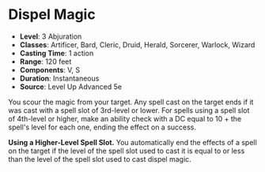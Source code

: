 # Dispel Magic

- **Level**: 3 Abjuration
- **Classes**: Artificer, Bard, Cleric, Druid, Herald, Sorcerer, Warlock, Wizard
- **Casting Time**: 1 action
- **Range**: 120 feet
- **Components**: V, S
- **Duration**: Instantaneous
- **Source**: Level Up Advanced 5e

You scour the magic from your target. Any spell cast on the target ends if it was cast with a spell slot of 3rd-level or lower. For spells using a spell slot of 4th-level or higher, make an ability check with a DC equal to 10 + the spell's level for each one, ending the effect on a success.

**Using a Higher-Level Spell Slot.** You automatically end the effects of a spell on the target if the level of the spell slot used to cast it is equal to or less than the level of the spell slot used to cast dispel magic.
